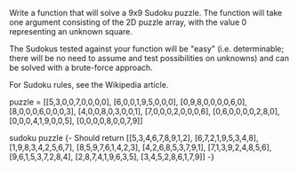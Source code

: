 Write a function that will solve a 9x9 Sudoku puzzle. The function will take one argument consisting of the 2D puzzle array, with the value 0 representing an unknown square.

The Sudokus tested against your function will be "easy" (i.e. determinable; there will be no need to assume and test possibilities on unknowns) and can be solved with a brute-force approach.

For Sudoku rules, see the Wikipedia article.

puzzle = [[5,3,0,0,7,0,0,0,0],
          [6,0,0,1,9,5,0,0,0],
          [0,9,8,0,0,0,0,6,0],
          [8,0,0,0,6,0,0,0,3],
          [4,0,0,8,0,3,0,0,1],
          [7,0,0,0,2,0,0,0,6],
          [0,6,0,0,0,0,2,8,0],
          [0,0,0,4,1,9,0,0,5],
          [0,0,0,0,8,0,0,7,9]]

sudoku puzzle
{- Should return
[[5,3,4,6,7,8,9,1,2],
 [6,7,2,1,9,5,3,4,8],
 [1,9,8,3,4,2,5,6,7],
 [8,5,9,7,6,1,4,2,3],
 [4,2,6,8,5,3,7,9,1],
 [7,1,3,9,2,4,8,5,6],
 [9,6,1,5,3,7,2,8,4],
 [2,8,7,4,1,9,6,3,5],
 [3,4,5,2,8,6,1,7,9]]
-}